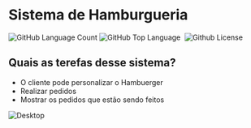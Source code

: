 <h1>Sistema de Hamburgueria</h1>

<img alt="GitHub Language Count" src="https://img.shields.io/github/languages/count/MarcoantonioCaldeira/Sistema-de-Hamburgueria" /> <img alt="GitHub Top Language" src="https://img.shields.io/github/languages/top/MarcoantonioCaldeira/Sistema-de-Hamburgueria" /> <img alt="" src="https://img.shields.io/github/repo-size/MarcoantonioCaldeira/Sistema-de-Hamburgueria" /> <img alt="Github License" src="https://img.shields.io/github/license/MarcoantonioCaldeira/Sistema-de-Hamburgueria" />

<h2>Quais as terefas desse sistema?</h2>

* O cliente pode personalizar o Hambuerger
* Realizar pedidos
* Mostrar os pedidos que estão sendo feitos

![Desktop](https://user-images.githubusercontent.com/88919003/211125345-6bbe48c7-a229-4ecf-9ab0-48ab5fa5a34b.jpg)
